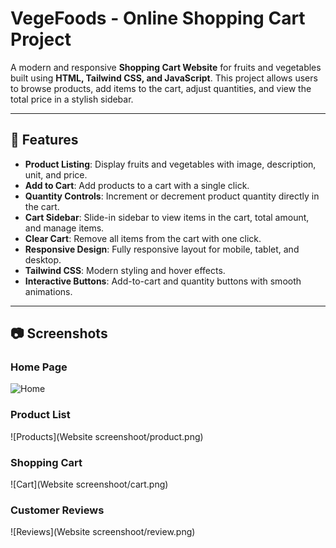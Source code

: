 # VegeFoods - Online Shopping Cart Project

A modern and responsive **Shopping Cart Website** for fruits and vegetables built using **HTML, Tailwind CSS, and JavaScript**. This project allows users to browse products, add items to the cart, adjust quantities, and view the total price in a stylish sidebar.

---

## 🛒 Features

- **Product Listing**: Display fruits and vegetables with image, description, unit, and price.
- **Add to Cart**: Add products to a cart with a single click.
- **Quantity Controls**: Increment or decrement product quantity directly in the cart.
- **Cart Sidebar**: Slide-in sidebar to view items in the cart, total amount, and manage items.
- **Clear Cart**: Remove all items from the cart with one click.
- **Responsive Design**: Fully responsive layout for mobile, tablet, and desktop.
- **Tailwind CSS**: Modern styling and hover effects.
- **Interactive Buttons**: Add-to-cart and quantity buttons with smooth animations.

---

## 📷 Screenshots

### Home Page
![Home](https://github.com/Shusom-31/VegeFoods-/blob/742ea8bc068e3c5465b66c9a16f68e1eea43175c/Website%20screenshoot/home.png)

### Product List
![Products](Website screenshoot/product.png)

### Shopping Cart
![Cart](Website screenshoot/cart.png)

### Customer Reviews
![Reviews](Website screenshoot/review.png)

